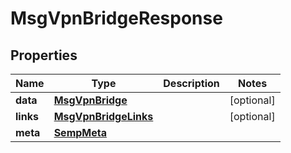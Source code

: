 
# MsgVpnBridgeResponse

## Properties
Name | Type | Description | Notes
------------ | ------------- | ------------- | -------------
**data** | [**MsgVpnBridge**](MsgVpnBridge.md) |  |  [optional]
**links** | [**MsgVpnBridgeLinks**](MsgVpnBridgeLinks.md) |  |  [optional]
**meta** | [**SempMeta**](SempMeta.md) |  | 




